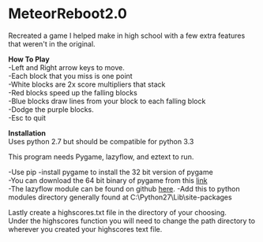 # MeteorReboot2.0
Recreated a game I helped make in high school with a few extra features that weren't in the original.

**How To Play**<br>
-Left and Right arrow keys to move.<br>
-Each block that you miss is one point<br>
-White blocks are 2x score multipliers that stack<br>
-Red blocks speed up the falling blocks<br>
-Blue blocks draw lines from your block to each falling block<br>
-Dodge the purple blocks.<br>
-Esc to quit<br>

**Installation**<br>
Uses python 2.7 but should be compatible for python 3.3

This program needs Pygame, lazyflow, and eztext to run.

-Use pip -install pygame to install the 32 bit version of pygame<br>
-You can download the 64 bit binary of pygame from this [link](http://www.lfd.uci.edu/~gohlke/pythonlibs/)<br>
-The lazyflow module can be found on github [here](https://github.com/ilastik/lazyflow/blob/master/lazyflow/utility/fileLock.py).     -Add this to python modules directory generally found at C:\Python27\Lib\site-packages

Lastly create a highscores.txt file in the directory of your choosing.<br>
Under the highscores function you will need to change the path directory to wherever you created your highscores text file.<br>


